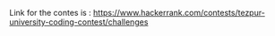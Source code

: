 Link for the contes is :
https://www.hackerrank.com/contests/tezpur-university-coding-contest/challenges
